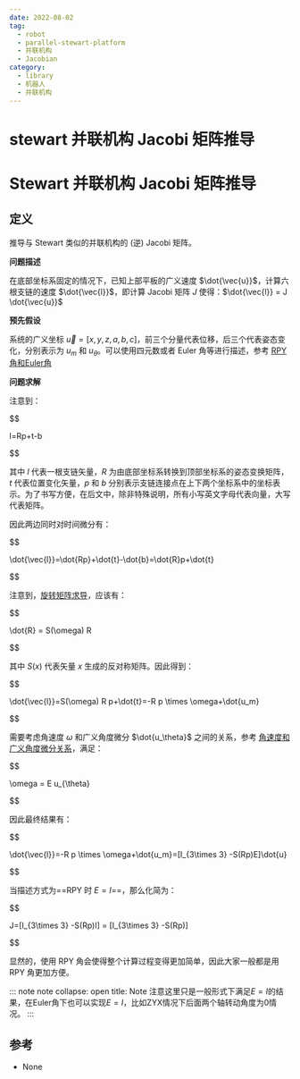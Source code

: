 ```yaml
---
date: 2022-08-02
tag:
  - robot
  - parallel-stewart-platform
  - 并联机构
  - Jacobian
category:
  - library
  - 机器人
  - 并联机构
---
```


# stewart 并联机构 Jacobi 矩阵推导

# Stewart 并联机构 Jacobi 矩阵推导


## 定义

推导与 Stewart 类似的并联机构的 (逆) Jacobi 矩阵。

**问题描述**

在底部坐标系固定的情况下，已知上部平板的广义速度 $\dot{\vec{u}}$，计算六根支链的速度 $\dot{\vec{l}}$，即计算 Jacobi 矩阵 $J$ 使得：$\dot{\vec{l}} = J \dot{\vec{u}}$

**预先假设**

系统的广义坐标 $\vec{u}=[x, y, z, a, b, c]$，前三个分量代表位移，后三个代表姿态变化，分别表示为 $u_m$ 和 $u_\theta$。可以使用四元数或者 Euler 角等进行描述，参考 [RPY角和Euler角](./../RPY角和Euler角.md)

**问题求解**

注意到：

$$

l=Rp+t-b

$$

其中 $l$ 代表一根支链矢量，$R$ 为由底部坐标系转换到顶部坐标系的姿态变换矩阵，$t$ 代表位置变化矢量，$p$ 和 $b$ 分别表示支链连接点在上下两个坐标系中的坐标表示。为了书写方便，在后文中，除非特殊说明，所有小写英文字母代表向量，大写代表矩阵。

因此两边同时对时间微分有：

$$

\dot{\vec{l}}=\dot{Rp}+\dot{t}-\dot{b}=\dot{R}p+\dot{t}

$$

注意到，[旋转矩阵求导](./../旋转矩阵求导.md)，应该有：

$$

\dot{R} = S(\omega) R

$$

其中 $S(x)$ 代表矢量 $x$ 生成的反对称矩阵。因此得到：

$$

\dot{\vec{l}}=S(\omega) R p+\dot{t}=-R p \times \omega+\dot{u_m}

$$

需要考虑角速度 $\omega$ 和广义角度微分 $\dot{u_\theta}$ 之间的关系，参考 [角速度和广义角度微分关系](./../角速度和广义角度微分关系.md)，满足：

$$

\omega = E u_{\theta}

$$

因此最终结果有：

$$

\dot{\vec{l}}=-R p \times \omega+\dot{u_m}=[I_{3\times 3} -S(Rp)E]\dot{u}

$$

当描述方式为==RPY 时 $E=I$==，那么化简为：

$$

J=[I_{3\times 3} -S(Rp)I] = [I_{3\times 3} -S(Rp)]

$$

显然的，使用 RPY 角会使得整个计算过程变得更加简单，因此大家一般都是用 RPY 角更加方便。


::: note note
collapse: open
title: Note
注意这里只是一般形式下满足$E=I$的结果，在Euler角下也可以实现$E=I$，比如ZYX情况下后面两个轴转动角度为0情况。
:::



## 参考

- None
